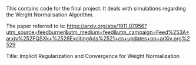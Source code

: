 This contains code for the final project. It deals with simulations regarding the Weight Normalisation Algorithm. 

The paper referred to is: https://arxiv.org/abs/1911.07956?utm_source=feedburner&utm_medium=feed&utm_campaign=Feed%253A+arxiv%252FQSXk+%2528ExcitingAds%2521+cs+updates+on+arXiv.org%2529

Title: Implicit Regularization and Convergence for Weight Normalization
